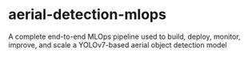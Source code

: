 # aerial-detection-mlops
A complete end-to-end MLOps pipeline used to build, deploy, monitor, improve, and scale a YOLOv7-based aerial object detection model
